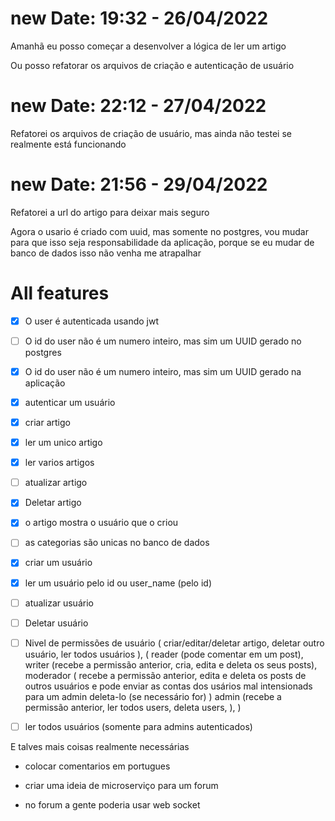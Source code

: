 # new Date: 19:32 - 26/04/2022

Amanhã eu posso começar a desenvolver a lógica de ler um artigo

Ou posso refatorar os arquivos de criação e autenticação de usuário

# new Date: 22:12 - 27/04/2022

Refatorei os arquivos de criação de usuário, mas ainda não testei se realmente está funcionando

# new Date: 21:56 - 29/04/2022

Refatorei a url do artigo para deixar mais seguro

Agora o usario é criado com uuid, mas somente no postgres,
vou mudar para que isso seja responsabilidade da aplicação, porque se eu mudar de banco de dados isso
não venha me atrapalhar

# All features

- [x] O user é autenticada usando jwt
- [ ] O id do user não é um numero inteiro, mas sim um UUID gerado no postgres
- [x] O id do user não é um numero inteiro, mas sim um UUID gerado na aplicação

- [x] autenticar um usuário

- [x] criar artigo
- [x] ler um unico artigo
- [x] ler varios artigos
- [ ] atualizar artigo
- [x] Deletar artigo

- [x] o artigo mostra o usuário que o criou

- [ ] as categorias são unicas no banco de dados

- [x] criar um usuário
- [x] ler um usuário pelo id ou user_name (pelo id)
- [ ] atualizar usuário
- [ ] Deletar usuário

- [ ] Nivel de permissões de usuário (
    criar/editar/deletar artigo,
    deletar outro usuário,
    ler todos usuários
  ),
  (
    reader (pode comentar em um post),
    writer (recebe a permissão anterior, cria, edita e deleta os seus posts),
    moderador (
      recebe a permissão anterior, edita e deleta os posts de outros usuários
      e pode enviar as contas dos usários mal intensionads para um admin deleta-lo (se necessário for) 
    )
    admin (recebe a permissão anterior, ler todos users, deleta users, ),
  )

- [ ] ler todos usuários (somente para admins autenticados)

E talves mais coisas realmente necessárias

 - colocar comentarios em portugues

 - criar uma ideia de microserviço para um forum

 - no forum a gente poderia usar web socket 
